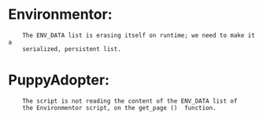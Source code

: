 # Environmentor:

        The ENV_DATA list is erasing itself on runtime; we need to make it a
        serialized, persistent list.

# PuppyAdopter:

        The script is not reading the content of the ENV_DATA list of
        the Environmentor script, on the get_page ()  function.
